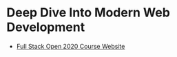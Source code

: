 # Deep Dive Into Modern Web Development
* [Full Stack Open 2020 Course Website](https://fullstackopen.com/en)

